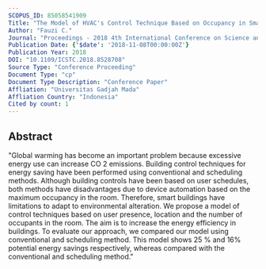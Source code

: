 ```yaml
---
SCOPUS_ID: 85058541909
Title: "The Model of HVAC's Control Technique Based on Occupancy in Smart Building for Energy Saving"
Author: "Fauzi C."
Journal: "Proceedings - 2018 4th International Conference on Science and Technology, ICST 2018"
Publication Date: {'$date': '2018-11-08T00:00:00Z'}
Publication Year: 2018
DOI: "10.1109/ICSTC.2018.8528708"
Source Type: "Conference Proceeding"
Document Type: "cp"
Document Type Description: "Conference Paper"
Affliation: "Universitas Gadjah Mada"
Affliation Country: "Indonesia"
Cited by count: 1
---
```


## Abstract
"Global warming has become an important problem because excessive energy use can increase CO 2 emissions. Building control techniques for energy saving have been performed using conventional and scheduling methods. Although building controls have been based on user schedules, both methods have disadvantages due to device automation based on the maximum occupancy in the room. Therefore, smart buildings have limitations to adapt to environmental alteration. We propose a model of control techniques based on user presence, location and the number of occupants in the room. The aim is to increase the energy efficiency in buildings. To evaluate our approach, we compared our model using conventional and scheduling method. This model shows 25 % and 16% potential energy savings respectively, whereas compared with the conventional and scheduling method."
